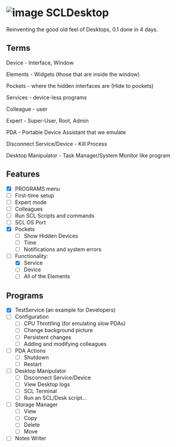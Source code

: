 # ![image](https://github.com/user-attachments/assets/abd904c6-609c-4bb9-afed-fea421871547) SCLDesktop

Reinventing the good old feel of Desktops, 0.1 done in 4 days.

## Terms
Device - Interface, Window

Elements - Widgets (those that are inside the window)

Pockets - where the hidden interfaces are (Hide to pockets)

Services - device-less programs

Colleague - user

Expert - Super-User, Root, Admin

PDA - Portable Device Assistant that we emulate

Disconnect Service/Device - Kill Process

Desktop Manipulator - Task Manager/System Monitor like program


## Features
* [X] PROGRAMS menu
* [ ] First-time setup
* [ ] Expert mode
* [ ] Colleagues
* [ ] Run SCL Scripts and commands
* [ ] SCL OS Port
* [X] Pockets
  * [ ] Show Hidden Devices
  * [ ] Time
  * [ ] Notifications and system errors
* [ ] Functionality:
  * [X] Service
  * [ ] Device
  * [ ] All of the Elements

## Programs
* [X] TestService (an example for Developers)
* [ ] Configuration
  * [ ] CPU Throttling (for emulating slow PDAs)
  * [ ] Change background picture
  * [ ] Persistent changes
  * [ ] Adding and modifying colleagues
* [ ] PDA Actions
  * [ ] Shutdown
  * [ ] Restart
* [ ] Desktop Manipulator
  * [ ] Disconnect Service/Device
  * [ ] View Desktop logs
  * [ ] SCL Terminal
  * [ ] Run an SCL/Desk script...
* [ ] Storage Manager
  * [ ] View
  * [ ] Copy
  * [ ] Delete
  * [ ] Move
* [ ] Notes Writer
